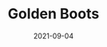 ---
title: Golden Boots
date: 2021-09-04
Author: IntroCar
base: GiantBoots
images: [
    "https://raw.githubusercontent.com/Phoenixx19/JumpKingPlus/www/images/workshop/reskins/2-banner.png",
    "https://raw.githubusercontent.com/Phoenixx19/JumpKingPlus/www/images/workshop/reskins/2-hover.png"
]
dlink: "https://github.com/Phoenixx19/JumpKingPlus/raw/www/reskins/clothing/Golden%20Boots.zip"
---